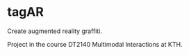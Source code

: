 # tagAR
Create augmented reality graffiti. 

Project in the course DT2140 Multimodal Interactions at KTH.
